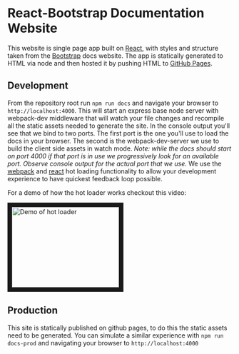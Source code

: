 # React-Bootstrap Documentation Website

This website is single page app built on
[React](http://facebook.github.io/react/), with styles and structure taken from
the [Bootstrap](http://getbootstrap.com/) docs website.  The app is statically
generated to HTML via node and then hosted it by pushing HTML to [GitHub
Pages](http://pages.github.com/).

## Development

From the repository root run `npm run docs` and navigate your browser to
`http://localhost:4000`. This will start an express base node server with
webpack-dev middleware that will watch your file changes and recompile all the
static assets needed to generate the site. In the console output you'll see that
we bind to two ports. The first port is the one you'll use to load the docs in
your browser. The second is the webpack-dev-server we use to build the client
side assets in watch mode. _Note: while the docs should start on port 4000 if
that port is in use we progressively look for an available port.  Observe
console output for the actual port that we use._ We use the
[webpack][webpack-hot] and [react][react-hot] hot loading functionality to allow
your development experience to have quickest feedback loop possible.

For a demo of how the hot loader works checkout this video:

<a href="http://www.youtube.com/watch?feature=player_embedded&v=vViVUbyAWeY
" target="_blank"><img src="http://img.youtube.com/vi/vViVUbyAWeY/0.jpg"
alt="Demo of hot loader" width="240" height="180" border="10" /></a>

## Production

This site is statically published on github pages, to do this the static assets
need to be generated. You can simulate a similar experience with `npm run
docs-prod` and navigating your browser to `http://localhost:4000`

[webpack-hot]: http://webpack.github.io/docs/hot-module-replacement-with-webpack.html
[react-hot]: http://gaearon.github.io/react-hot-loader/
